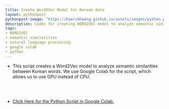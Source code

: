 ```yaml
---
title: Create Word2Vec Model for Korean data
layout: pythonpost
pythonpost-image: "https://haerimhwang.github.io/assets/images/python.png"
description: Codes for creating WORD2VEC model to analyze semantic similarities between Korean words
tags:
- WORD2VEC 
- semantic similarities
- natural language processing
- google colab
- python
---
```


* This script creates a Word2Vec model to analyze semantic similarities between Korean words. We use Google Colab for the script, which allows us to use GPU instead of CPU.  
<br>
<br>

* [Click Here for the Python Script in Google Colab.](https://colab.research.google.com/drive/1eRXr3Y5ILYKqfNuouozNHVSceoCn5164?usp=sharing)

    
